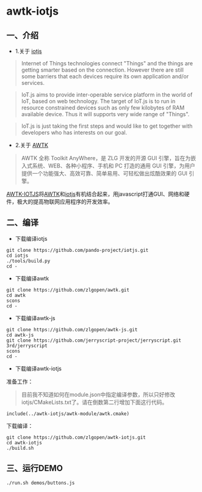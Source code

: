 # awtk-iotjs

## 一、介绍

* 1.关于 [iotjs](http://iotjs.net/)

> Internet of Things technologies connect "Things" and the things are getting smarter based on the connection. However there are still some barriers that each devices require its own application and/or services.

>IoT.js aims to provide inter-operable service platform in the world of IoT, based on web technology. The target of IoT.js is to run in resource constrained devices such as only few kilobytes of RAM available device. Thus it will supports very wide range of "Things".

> IoT.js is just taking the first steps and would like to get together with developers who has interests on our goal.

* 2.关于 [AWTK](https://github.com/zlgopen/awtk)

>AWTK 全称 Toolkit AnyWhere，是 ZLG 开发的开源 GUI 引擎，旨在为嵌入式系统、WEB、各种小程序、手机和 PC 打造的通用 GUI 引擎，为用户提供一个功能强大、高效可靠、简单易用、可轻松做出炫酷效果的 GUI 引擎。

[AWTK-IOTJS](https://github.com/zlgopen/awtk-iotjs)将[AWTK](https://github.com/zlgopen/awtk)和[iotjs](http://iotjs.net/)有机结合起来，用javascript打通GUI、网络和硬件，极大的提高物联网应用程序的开发效率。


## 二、编译

* 下载编译iotjs

```
git clone https://github.com/pando-project/iotjs.git
cd iotjs
./tools/build.py
cd -
```

* 下载编译awtk

```
git clone https://github.com/zlgopen/awtk.git
cd awtk
scons
cd -
```

* 下载编译awtk-js

```
git clone https://github.com/zlgopen/awtk-js.git
cd awtk-js
git clone https://github.com/jerryscript-project/jerryscript.git 3rd/jerryscript
scons
cd -
```

* 下载编译awtk-iotjs

准备工作：
> 目前我不知道如何在module.json中指定编译参数，所以只好修改 iotjs/CMakeLists.txt了。请在倒数第二行增加下面这行代码。

```
include(../awtk-iotjs/awtk-module/awtk.cmake)
```

下载编译：


```
git clone https://github.com/zlgopen/awtk-iotjs.git
cd awtk-iotjs
./build.sh
```

## 三、运行DEMO

```
./run.sh demos/buttons.js
```
